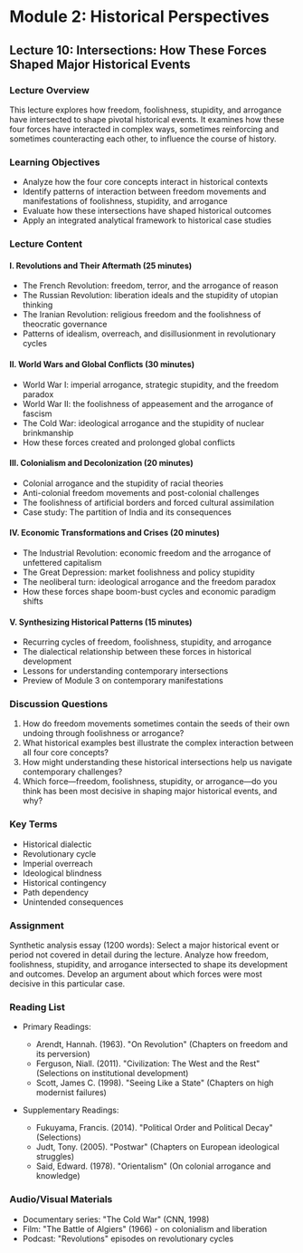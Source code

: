 # Module 2: Historical Perspectives

## Lecture 10: Intersections: How These Forces Shaped Major Historical Events

### Lecture Overview
This lecture explores how freedom, foolishness, stupidity, and arrogance have intersected to shape pivotal historical events. It examines how these four forces have interacted in complex ways, sometimes reinforcing and sometimes counteracting each other, to influence the course of history.

### Learning Objectives
- Analyze how the four core concepts interact in historical contexts
- Identify patterns of interaction between freedom movements and manifestations of foolishness, stupidity, and arrogance
- Evaluate how these intersections have shaped historical outcomes
- Apply an integrated analytical framework to historical case studies

### Lecture Content

#### I. Revolutions and Their Aftermath (25 minutes)
- The French Revolution: freedom, terror, and the arrogance of reason
- The Russian Revolution: liberation ideals and the stupidity of utopian thinking
- The Iranian Revolution: religious freedom and the foolishness of theocratic governance
- Patterns of idealism, overreach, and disillusionment in revolutionary cycles

#### II. World Wars and Global Conflicts (30 minutes)
- World War I: imperial arrogance, strategic stupidity, and the freedom paradox
- World War II: the foolishness of appeasement and the arrogance of fascism
- The Cold War: ideological arrogance and the stupidity of nuclear brinkmanship
- How these forces created and prolonged global conflicts

#### III. Colonialism and Decolonization (20 minutes)
- Colonial arrogance and the stupidity of racial theories
- Anti-colonial freedom movements and post-colonial challenges
- The foolishness of artificial borders and forced cultural assimilation
- Case study: The partition of India and its consequences

#### IV. Economic Transformations and Crises (20 minutes)
- The Industrial Revolution: economic freedom and the arrogance of unfettered capitalism
- The Great Depression: market foolishness and policy stupidity
- The neoliberal turn: ideological arrogance and the freedom paradox
- How these forces shape boom-bust cycles and economic paradigm shifts

#### V. Synthesizing Historical Patterns (15 minutes)
- Recurring cycles of freedom, foolishness, stupidity, and arrogance
- The dialectical relationship between these forces in historical development
- Lessons for understanding contemporary intersections
- Preview of Module 3 on contemporary manifestations

### Discussion Questions
1. How do freedom movements sometimes contain the seeds of their own undoing through foolishness or arrogance?
2. What historical examples best illustrate the complex interaction between all four core concepts?
3. How might understanding these historical intersections help us navigate contemporary challenges?
4. Which force—freedom, foolishness, stupidity, or arrogance—do you think has been most decisive in shaping major historical events, and why?

### Key Terms
- Historical dialectic
- Revolutionary cycle
- Imperial overreach
- Ideological blindness
- Historical contingency
- Path dependency
- Unintended consequences

### Assignment
Synthetic analysis essay (1200 words): Select a major historical event or period not covered in detail during the lecture. Analyze how freedom, foolishness, stupidity, and arrogance intersected to shape its development and outcomes. Develop an argument about which forces were most decisive in this particular case.

### Reading List
- Primary Readings:
  * Arendt, Hannah. (1963). "On Revolution" (Chapters on freedom and its perversion)
  * Ferguson, Niall. (2011). "Civilization: The West and the Rest" (Selections on institutional development)
  * Scott, James C. (1998). "Seeing Like a State" (Chapters on high modernist failures)

- Supplementary Readings:
  * Fukuyama, Francis. (2014). "Political Order and Political Decay" (Selections)
  * Judt, Tony. (2005). "Postwar" (Chapters on European ideological struggles)
  * Said, Edward. (1978). "Orientalism" (On colonial arrogance and knowledge)

### Audio/Visual Materials
- Documentary series: "The Cold War" (CNN, 1998)
- Film: "The Battle of Algiers" (1966) - on colonialism and liberation
- Podcast: "Revolutions" episodes on revolutionary cycles
